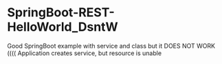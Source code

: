 # SpringBoot-REST-HelloWorld_DsntW
Good SpringBoot example with service and class but it DOES NOT WORK (((( Application creates service, but resource is unable
